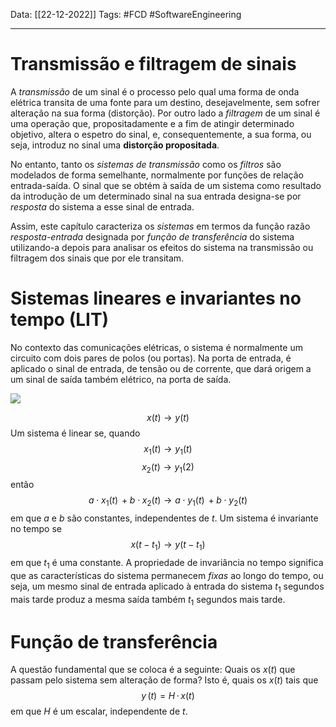 Data: [[22-12-2022]]
Tags: #FCD #SoftwareEngineering 

---

# Transmissão e filtragem de sinais

A *transmissão* de um sinal é o processo pelo qual uma forma de onda elétrica transita de uma fonte para um destino, desejavelmente, sem sofrer alteração na sua forma (distorção). Por outro lado a *filtragem* de um sinal é uma operação que, propositadamente e a fim de atingir determinado objetivo, altera o espetro do sinal, e, consequentemente, a sua forma, ou seja, introduz no sinal uma **distorção propositada**.

No entanto, tanto os *sistemas de transmissão* como os *filtros* são modelados de forma semelhante, normalmente por funções de relação entrada-saída.
O sinal que se obtém à saída de um sistema como resultado da introdução de um determinado sinal na sua entrada designa-se por *resposta* do sistema a esse sinal de entrada.

Assim, este capítulo caracteriza os *sistemas* em termos da função razão *resposta-entrada* designada por *função de transferência* do sistema utilizando-a depois para analisar os efeitos do sistema na transmissão ou filtragem dos sinais que por ele transitam.

# Sistemas lineares e invariantes no tempo (LIT)

No contexto das comunicações elétricas, o sistema é normalmente um circuito com dois pares de polos (ou portas). Na porta de entrada, é aplicado o sinal de entrada, de tensão ou de corrente, que dará origem a um sinal de saída também elétrico, na porta de saída.

![](https://i.imgur.com/09thmOW.png)

$$x(t)\rightarrow y(t)$$
Um sistema é linear se, quando $$x_{1}(t)\rightarrow y_{1}(t)$$ $$x_{2}(t)\rightarrow y_{1}(2)$$
então $$a\cdot x_{1}(t)\,+b\cdot x_{2}(t)\rightarrow a\cdot y_{1}(t)\,+b\cdot y_{2}(t)$$
em que $a$ e $b$ são constantes, independentes de $t$.
Um sistema é invariante no tempo se $$x(t-t_{1})\rightarrow y(t-t_{1})$$ em que $t_{1}$ é uma constante. A propriedade de invariância no tempo significa que as características do sistema permanecem *fixas* ao longo do tempo, ou seja, um mesmo sinal de entrada aplicado à entrada do sistema $t_{1}$ segundos mais tarde produz a mesma saída também $t_{1}$ segundos mais tarde.

# Função de transferência

A questão fundamental que se coloca é a seguinte: Quais os $x(t)$ que passam pelo sistema sem alteração de forma? Isto é, quais os $x(t)$ tais que $$y\,(t)=H\,\cdot\,x(t)$$em que $H$ é um escalar, independente de $t$.  
